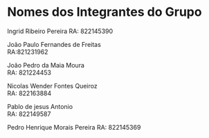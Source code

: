 # Nomes dos Integrantes do Grupo

Ingrid Ribeiro Pereira
RA: 822145390

João Paulo Fernandes de Freitas    
RA:821231962

João Pedro da Maia Moura              
RA: 821224453

Nicolas Wender Fontes Queiroz       
RA: 822163884

Pablo de jesus Antonio                      
RA: 822149587

Pedro Henrique Morais Pereira
RA: 822145369
